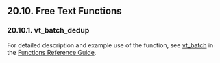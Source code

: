 <div>

<div>

<div>

<div>

## 20.10. Free Text Functions

</div>

</div>

</div>

<div>

<div>

<div>

<div>

### 20.10.1. vt_batch_dedup

</div>

</div>

</div>

For detailed description and example use of the function, see
<a href="fn_vt_batch.html" class="link" title="vt_batch">vt_batch</a> in
the <a href="ch-functions.html" class="link"
title="Chapter 24. Virtuoso Functions Guide &amp; Reference">Functions
Reference Guide</a>.

</div>

</div>
